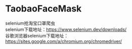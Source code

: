 # TaobaoFaceMask
selenium抢淘宝口罩爬虫  
selenium下载地址：https://www.selenium.dev/downloads/  
谷歌浏览器selenium下载地址：https://sites.google.com/a/chromium.org/chromedriver/
